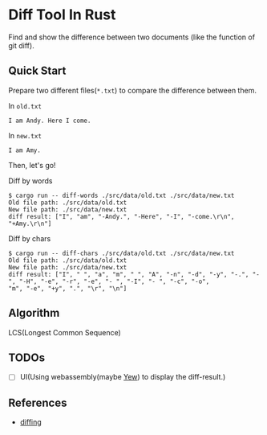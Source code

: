 # Diff Tool In Rust

Find and show the difference between two documents (like the function of git diff).

## Quick Start

Prepare two different files(`*.txt`) to compare the difference between them.

In `old.txt`

```plain
I am Andy. Here I come.
```

In `new.txt`

```plain
I am Amy.
```

Then, let's go!

Diff by words

```console
$ cargo run -- diff-words ./src/data/old.txt ./src/data/new.txt
Old file path: ./src/data/old.txt
New file path: ./src/data/new.txt
diff result: ["I", "am", "-Andy.", "-Here", "-I", "-come.\r\n", "+Amy.\r\n"]
```

Diff by chars

```console
$ cargo run -- diff-chars ./src/data/old.txt ./src/data/new.txt
Old file path: ./src/data/old.txt
New file path: ./src/data/new.txt
diff result: ["I", " ", "a", "m", " ", "A", "-n", "-d", "-y", "-.", "- ", "-H", "-e", "-r", "-e", "- ", "-I", "- ", "-c", "-o", 
"m", "-e", "+y", ".", "\r", "\n"]
```

## Algorithm

LCS(Longest Common Sequence)

## TODOs

* [ ] UI(Using webassembly(maybe [Yew](https://github.com/yewstack/yew)) to display the diff-result.)

## References

* [diffing](https://florian.github.io/diffing/)
